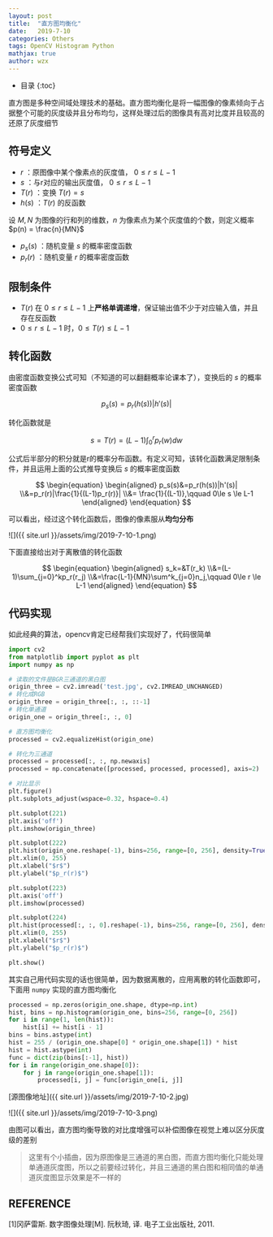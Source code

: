 ```yaml
---
layout: post
title:  "直方图均衡化"
date:   2019-7-10
categories: Others
tags: OpenCV Histogram Python
mathjax: true
author: wzx
---
```


- 目录
{:toc}

直方图是多种空间域处理技术的基础。直方图均衡化是将一幅图像的像素倾向于占据整个可能的灰度级并且分布均匀，这样处理过后的图像具有高对比度并且较高的还原了灰度细节




## 符号定义
- $r$ ：原图像中某个像素点的灰度值， $0\le r \le L-1$
- $s$ ：与r对应的输出灰度值， $0\le r \le L-1$
- $T(r)$ ：变换 $T(r) = s$
- $h(s)$ ：$T(r)$ 的反函数

设 $M,N$ 为图像的行和列的维数，$n$ 为像素点为某个灰度值的个数，则定义概率 $p(n) = \frac{n}{MN}$

- $p_s(s)$ ：随机变量 $s$ 的概率密度函数
- $p_r(r)$ ：随机变量 $r$ 的概率密度函数

## 限制条件
- $T(r)$ 在 $0\le r \le L-1$ 上**严格单调递增**，保证输出值不少于对应输入值，并且存在反函数
- $0\le r \le L-1$ 时，$0\le T(r) \le L-1$

## 转化函数
由密度函数变换公式可知（不知道的可以翻翻概率论课本了），变换后的 $s$ 的概率密度函数

$$
p_s(s)=p_r(h(s))|h'(s)|
$$

转化函数就是

$$
s=T(r)=(L-1)\int_0^rp_r(w)dw
$$

公式后半部分的积分就是r的概率分布函数。有定义可知，该转化函数满足限制条件，并且运用上面的公式推导变换后 $s$ 的概率密度函数

$$
\begin{equation}
\begin{aligned}
p_s(s)&=p_r(h(s))|h'(s)|
\\&=p_r(r)|\frac{1}{(L-1)p_r(r)}|
\\&= \frac{1}{(L-1)},\qquad 0\le s \le L-1
\end{aligned}
\end{equation}
$$

可以看出，经过这个转化函数后，图像的像素服从**均匀分布**

![]({{ site.url }}/assets/img/2019-7-10-1.png)

下面直接给出对于离散值的转化函数

$$
\begin{equation}
\begin{aligned}
s_k=&T(r_k)
\\&=(L-1)\sum_{j=0}^kp_r(r_j)
\\&=\frac{L-1}{MN}\sum^k_{j=0}n_j,\qquad 0\le r \le L-1
\end{aligned}
\end{equation}
$$

## 代码实现
如此经典的算法，opencv肯定已经帮我们实现好了，代码很简单
```python
import cv2
from matplotlib import pyplot as plt
import numpy as np

# 读取的文件是BGR三通道的黑白图
origin_three = cv2.imread('test.jpg', cv2.IMREAD_UNCHANGED)
# 转化成RGB
origin_three = origin_three[:, :, ::-1]
# 转化单通道
origin_one = origin_three[:, :, 0]

# 直方图均衡化
processed = cv2.equalizeHist(origin_one)

# 转化为三通道
processed = processed[:, :, np.newaxis]
processed = np.concatenate([processed, processed, processed], axis=2)

# 对比显示
plt.figure()
plt.subplots_adjust(wspace=0.32, hspace=0.4)

plt.subplot(221)
plt.axis('off')
plt.imshow(origin_three)

plt.subplot(222)
plt.hist(origin_one.reshape(-1), bins=256, range=[0, 256], density=True)
plt.xlim(0, 255)
plt.xlabel("$r$")
plt.ylabel("$p_r(r)$")

plt.subplot(223)
plt.axis('off')
plt.imshow(processed)

plt.subplot(224)
plt.hist(processed[:, :, 0].reshape(-1), bins=256, range=[0, 256], density=True)
plt.xlim(0, 255)
plt.xlabel("$r$")
plt.ylabel("$p_r(r)$")

plt.show()
```

其实自己用代码实现的话也很简单，因为数据离散的，应用离散的转化函数即可，下面用 `numpy` 实现的直方图均衡化

```python
processed = np.zeros(origin_one.shape, dtype=np.int)
hist, bins = np.histogram(origin_one, bins=256, range=[0, 256])
for i in range(1, len(hist)):
    hist[i] += hist[i - 1]
bins = bins.astype(int)
hist = 255 / (origin_one.shape[0] * origin_one.shape[1]) * hist
hist = hist.astype(int)
func = dict(zip(bins[:-1], hist))
for i in range(origin_one.shape[0]):
    for j in range(origin_one.shape[1]):
        processed[i, j] = func[origin_one[i, j]]
```

[源图像地址]({{ site.url }}/assets/img/2019-7-10-2.jpg)

![]({{ site.url }}/assets/img/2019-7-10-3.png)

由图可以看出，直方图均衡导致的对比度增强可以补偿图像在视觉上难以区分灰度级的差别

> 这里有个小插曲，因为原图像是三通道的黑白图，而直方图均衡化只能处理单通道灰度图，所以之前要经过转化，并且三通道的黑白图和相同值的单通道灰度图显示效果是不一样的

## REFERENCE
[1]冈萨雷斯. 数字图像处理[M]. 阮秋琦, 译. 电子工业出版社, 2011.
